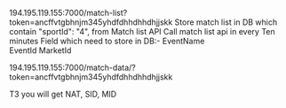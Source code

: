 194.195.119.155:7000/match-list?token=ancffvtgbhnjm345yhdfdhhdhhdhjjskk
Store match list in DB which contain "sportId": "4", from Match list API
Call match list api in every Ten minutes
Field which need to store in DB:-
EventName  
EventId
MarketId

194.195.119.155:7000/match-data/<marketId>?token=ancffvtgbhnjm345yhdfdhhdhhdhjjskk

T3 you will get
NAT,
SID,
MID